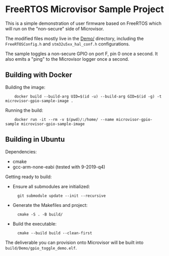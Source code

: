 # FreeRTOS Microvisor Sample Project

This is a simple demonstration of user firmware based on FreeRTOS which will run on the "non-secure" side of Microvisor.

The modified files mostly live in the [Demo/](Demo/) directory, including the `FreeRTOSConfig.h` and `stm32u5xx_hal_conf.h` configurations.

The sample toggles a non-secure GPIO on port F, pin 0 once a second.  It also emits a "ping" to the Microvisor logger once a second.

## Building with Docker

Building the image:

        docker build --build-arg UID=$(id -u) --build-arg GID=$(id -g) -t microvisor-gpio-sample-image .

Running the build:

        docker run -it --rm -v $(pwd)/:/home/ --name microvisor-gpio-sample microvisor-gpio-sample-image

## Building in Ubuntu

Dependencies:

- cmake
- gcc-arm-none-eabi (tested with 9-2019-q4)

Getting ready to build:

- Ensure all submodules are initialized:

        git submodule update --init --recursive

- Generate the Makefiles and project:

        cmake -S . -B build/

- Build the executable:

        cmake --build build --clean-first

The deliverable you can provision onto Microvisor will be built into `build/Demo/gpio_toggle_demo.elf`.
